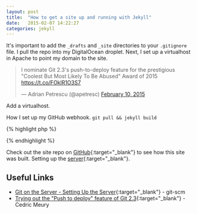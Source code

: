 ```yaml
---
layout: post
title:  "How to get a site up and running with Jekyll"
date:   2015-02-07 14:22:27
categories: jekyll
---
```

It's important to add the `_drafts` and `_site` directories to your `.gitignore` file.
I pull the repo into my DigitalOcean droplet. Next, I set up a virtualhost in Apache to point my domain to the site.

<blockquote class="twitter-tweet" lang="en"><p>I nominate Git 2.3&#39;s push-to-deploy feature for the prestigious &quot;Coolest But Most Likely To Be Abused&quot; Award of 2015 <a href="https://t.co/FOklR1O3S7">https://t.co/FOklR1O3S7</a></p>&mdash; Adrian Petrescu (@apetresc) <a href="https://twitter.com/apetresc/status/565185637247373312">February 10, 2015</a></blockquote>
<script async src="//platform.twitter.com/widgets.js" charset="utf-8"></script>

Add a virtualhost.

How I set up my GitHub webhook.
`git pull && jekyll build`

{% highlight php %}
<?php
$secret = "SECRET GOES HERE";

$headers = apache_request_headers();
$signature = $headers["X-Hub-Signature"];

// Split signature into algorithm and hash
list($algo, $hash) = explode("=", $signature, 2);

// Get payload
$payload = file_get_contents("php://input");

// Calculate hash based on payload and the secret
$payloadHash = hash_hmac($algo, $payload, $secret);

// Check if hashes are equivalent
if ($hash !== $payloadHash) {
	// Kill the script or do something else here.
	die("Bad secret");
}

// Your code here.
echo shell_exec("cd .. && git pull && jekyll build");
?>
{% endhighlight %}

Check out the site repo on [GitHub][repo]{:target="_blank"} to see how this site was built.
Setting up the [server][git on the server]{:target="_blank"}.

## Useful Links
- [Git on the Server - Setting Up the Server][git on the server]{:target="_blank"} - git-scm
- [Trying out the "Push to deploy" feature of Git 2.3][push to deploy]{:target="_blank"} - Cedric Meury

[repo]: http://github.com/smarulanda
[git on the server]: http://git-scm.com/book/en/v2/Git-on-the-Server-Setting-Up-the-Server
[push to deploy]: http://www.cedric-meury.ch/2015/02/trying-out-the-push-to-deploy-feature-of-git-2-3/